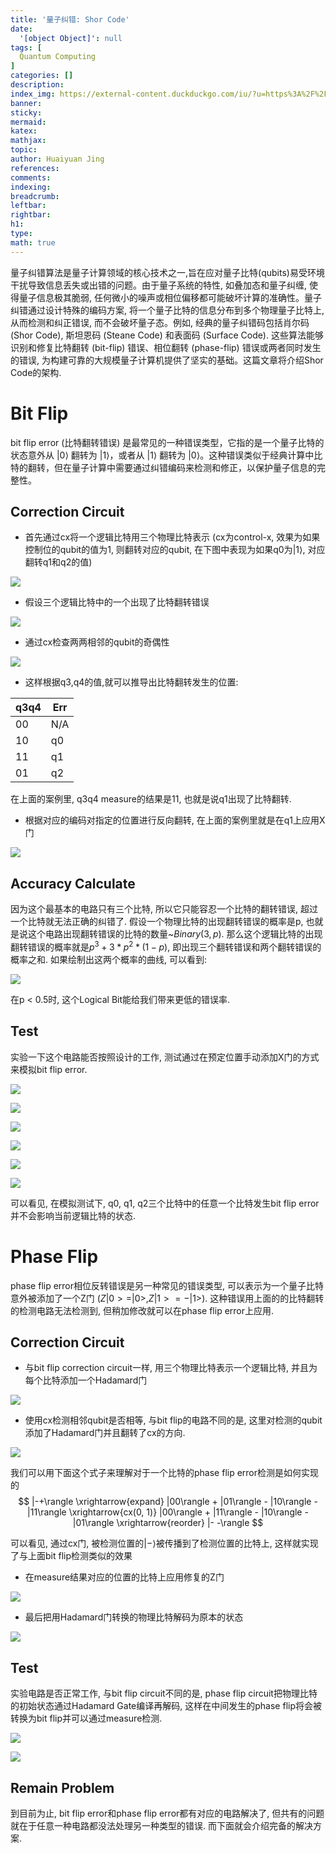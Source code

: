 ```yaml
---
title: '量子纠错: Shor Code' 
date:
  '[object Object]': null
tags: [
  Quantum Computing
]
categories: []
description:
index_img: https://external-content.duckduckgo.com/iu/?u=https%3A%2F%2Fwww.researchgate.net%2Fprofile%2FQin-Yanyuan%2Fpublication%2F351126547%2Ffigure%2Ffig2%2FAS%3A11431281175987241%401689967787116%2FQuantum-error-correction-A-Single-error-code-B-The-shor-code.png&f=1&nofb=1&ipt=b51c1c5fffeb2f704a56e5f6b700a9cc86d519a91303db78f8b1f44b22f0cea4&ipo=images
banner:
sticky:
mermaid:
katex:
mathjax:
topic:
author: Huaiyuan Jing
references:
comments:
indexing:
breadcrumb:
leftbar:
rightbar:
h1:
type:
math: true
---
```

量子纠错算法是量子计算领域的核心技术之一,旨在应对量子比特(qubits)易受环境干扰导致信息丢失或出错的问题。由于量子系统的特性, 如叠加态和量子纠缠, 使得量子信息极其脆弱, 任何微小的噪声或相位偏移都可能破坏计算的准确性。量子纠错通过设计特殊的编码方案, 将一个量子比特的信息分布到多个物理量子比特上, 从而检测和纠正错误, 而不会破坏量子态。例如, 经典的量子纠错码包括肖尔码 (Shor Code), 斯坦恩码 (Steane Code) 和表面码 (Surface Code). 这些算法能够识别和修复比特翻转 (bit-flip) 错误、相位翻转 (phase-flip) 错误或两者同时发生的错误, 为构建可靠的大规模量子计算机提供了坚实的基础。这篇文章将介绍Shor Code的架构.

# Bit Flip

bit flip error (比特翻转错误) 是最常见的一种错误类型，它指的是一个量子比特的状态意外从 $|0\rangle$ 翻转为 $|1\rangle$，或者从 $|1\rangle$ 翻转为 $|0\rangle$。这种错误类似于经典计算中比特的翻转，但在量子计算中需要通过纠错编码来检测和修正，以保护量子信息的完整性。

## Correction Circuit

+ 首先通过cx将一个逻辑比特用三个物理比特表示 (cx为control-x, 效果为如果控制位的qubit的值为1, 则翻转对应的qubit, 在下图中表现为如果q0为$|1\rangle$, 对应翻转q1和q2的值)

![](https://github.com/Huaiyuan-Jing/BlogBase/blob/main/source/_posts/%E9%87%8F%E5%AD%90%E7%BA%A0%E9%94%99-Shor-Code/9fafab4b-f7f8-4815-8500-599576ae1f1f.png?raw=true)

+ 假设三个逻辑比特中的一个出现了比特翻转错误

![](https://github.com/Huaiyuan-Jing/BlogBase/blob/main/source/_posts/%E9%87%8F%E5%AD%90%E7%BA%A0%E9%94%99-Shor-Code/45b58c05-d21f-4a36-9f33-671196ff3b3a.png?raw=true)

+ 通过cx检查两两相邻的qubit的奇偶性

![](https://github.com/Huaiyuan-Jing/BlogBase/blob/main/source/_posts/%E9%87%8F%E5%AD%90%E7%BA%A0%E9%94%99-Shor-Code/d7264dce-dfce-4b61-b271-6fa0cbc19d94.png?raw=true)

+ 这样根据q3,q4的值,就可以推导出比特翻转发生的位置: 

| q3q4 |  Err  |
|------|-------|
|  00  |  N/A  |
|  10  |  q0   |
|  11  |  q1   |
|  01  |  q2   |

在上面的案例里, q3q4 measure的结果是11, 也就是说q1出现了比特翻转.

+ 根据对应的编码对指定的位置进行反向翻转, 在上面的案例里就是在q1上应用X门

![](https://github.com/Huaiyuan-Jing/BlogBase/blob/main/source/_posts/%E9%87%8F%E5%AD%90%E7%BA%A0%E9%94%99-Shor-Code/42e3e338-4727-4dd9-ab54-b5114bb509d5.png?raw=true)

## Accuracy Calculate

因为这个最基本的电路只有三个比特, 所以它只能容忍一个比特的翻转错误, 超过一个比特就无法正确的纠错了. 假设一个物理比特的出现翻转错误的概率是p, 也就是说这个电路出现翻转错误的比特的数量~$Binary(3, p)$. 那么这个逻辑比特的出现翻转错误的概率就是$p^3 + 3 * p ^ 2 * (1 - p)$, 即出现三个翻转错误和两个翻转错误的概率之和. 如果绘制出这两个概率的曲线, 可以看到:

![](https://github.com/Huaiyuan-Jing/BlogBase/blob/main/source/_posts/%E9%87%8F%E5%AD%90%E7%BA%A0%E9%94%99-Shor-Code/image_2025-01-08_10-14-29.png?raw=true)

在p < 0.5时, 这个Logical Bit能给我们带来更低的错误率.

## Test

实验一下这个电路能否按照设计的工作, 测试通过在预定位置手动添加X门的方式来模拟bit flip error.

![](https://github.com/Huaiyuan-Jing/BlogBase/blob/main/source/_posts/%E9%87%8F%E5%AD%90%E7%BA%A0%E9%94%99-Shor-Code/d9c3ff0e-5556-4b29-8740-4df0e9c50cfc.png?raw=true)

![](https://github.com/Huaiyuan-Jing/BlogBase/blob/main/source/_posts/%E9%87%8F%E5%AD%90%E7%BA%A0%E9%94%99-Shor-Code/a531af4b-85af-4bab-ad57-b0bc44aa41c1.png?raw=true)

![](https://github.com/Huaiyuan-Jing/BlogBase/blob/main/source/_posts/%E9%87%8F%E5%AD%90%E7%BA%A0%E9%94%99-Shor-Code/76f9a782-3363-4f27-8c8f-763305a4802a.png?raw=true)

![](https://github.com/Huaiyuan-Jing/BlogBase/blob/main/source/_posts/%E9%87%8F%E5%AD%90%E7%BA%A0%E9%94%99-Shor-Code/a531af4b-85af-4bab-ad57-b0bc44aa41c1.png?raw=true)

![](https://github.com/Huaiyuan-Jing/BlogBase/blob/main/source/_posts/%E9%87%8F%E5%AD%90%E7%BA%A0%E9%94%99-Shor-Code/e0a0c764-909a-4ff1-8342-99f26597c7ee.png?raw=true)

![](https://github.com/Huaiyuan-Jing/BlogBase/blob/main/source/_posts/%E9%87%8F%E5%AD%90%E7%BA%A0%E9%94%99-Shor-Code/a531af4b-85af-4bab-ad57-b0bc44aa41c1.png?raw=true)

可以看见, 在模拟测试下, q0, q1, q2三个比特中的任意一个比特发生bit flip error并不会影响当前逻辑比特的状态.

# Phase Flip

phase flip error相位反转错误是另一种常见的错误类型, 可以表示为一个量子比特意外被添加了一个Z门 ($Z|0> = |0>, Z|1> = -|1>$).
这种错误用上面的的比特翻转的检测电路无法检测到, 但稍加修改就可以在phase flip error上应用.

## Correction Circuit

+ 与bit flip correction circuit一样, 用三个物理比特表示一个逻辑比特, 并且为每个比特添加一个Hadamard门

![](https://github.com/Huaiyuan-Jing/BlogBase/blob/main/source/_posts/%E9%87%8F%E5%AD%90%E7%BA%A0%E9%94%99-Shor-Code/41ff177e-2348-4be0-b561-467ab134d3f3.png?raw=true)

+ 使用cx检测相邻qubit是否相等, 与bit flip的电路不同的是, 这里对检测的qubit添加了Hadamard门并且翻转了cx的方向.

![](https://github.com/Huaiyuan-Jing/BlogBase/blob/main/source/_posts/%E9%87%8F%E5%AD%90%E7%BA%A0%E9%94%99-Shor-Code/d6146133-e052-4969-ad0a-a0e178114040.png?raw=true) 

我们可以用下面这个式子来理解对于一个比特的phase flip error检测是如何实现的
$$
|-+\rangle \xrightarrow{expand} 
|00\rangle + |01\rangle - |10\rangle - |11\rangle 
\xrightarrow{cx(0, 1)} |00\rangle + |11\rangle - |10\rangle - |01\rangle
\xrightarrow{reorder} |- -\rangle
$$

可以看见, 通过cx门, 被检测位置的$|-\rangle$被传播到了检测位置的比特上, 这样就实现了与上面bit flip检测类似的效果

+ 在measure结果对应的位置的比特上应用修复的Z门

![](https://github.com/Huaiyuan-Jing/BlogBase/blob/main/source/_posts/%E9%87%8F%E5%AD%90%E7%BA%A0%E9%94%99-Shor-Code/8778f677-f027-47f7-bb13-c9f1d7ca98b1.png?raw=true)

+ 最后把用Hadamard门转换的物理比特解码为原本的状态

![](https://github.com/Huaiyuan-Jing/BlogBase/blob/main/source/_posts/%E9%87%8F%E5%AD%90%E7%BA%A0%E9%94%99-Shor-Code/7e19b997-e7cd-4c9c-abd0-7f162172c633.png?raw=true)

## Test

实验电路是否正常工作, 与bit flip circuit不同的是, phase flip circuit把物理比特的初始状态通过Hadamard Gate编译再解码, 这样在中间发生的phase flip将会被转换为bit flip并可以通过measure检测.

![](https://github.com/Huaiyuan-Jing/BlogBase/blob/main/source/_posts/%E9%87%8F%E5%AD%90%E7%BA%A0%E9%94%99-Shor-Code/9cc9d438-c438-46ee-a2a5-3921aa4b18aa.png?raw=true)

![](https://github.com/Huaiyuan-Jing/BlogBase/blob/main/source/_posts/%E9%87%8F%E5%AD%90%E7%BA%A0%E9%94%99-Shor-Code/a531af4b-85af-4bab-ad57-b0bc44aa41c1.png?raw=true)



## Remain Problem

到目前为止, bit flip error和phase flip error都有对应的电路解决了, 但共有的问题就在于任意一种电路都没法处理另一种类型的错误. 而下面就会介绍完备的解决方案.
